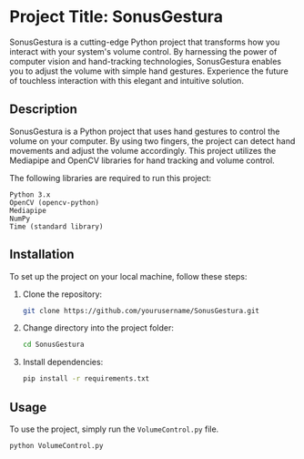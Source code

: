 # Project Title: SonusGestura
SonusGestura is a cutting-edge Python project that transforms how you interact with your system's volume control. By harnessing the power of computer vision and hand-tracking technologies, SonusGestura enables you to adjust the volume with simple hand gestures. Experience the future of touchless interaction with this elegant and intuitive solution.

## Description
SonusGestura is a Python project that uses hand gestures to control the volume on your computer. By using two fingers, the project can detect hand movements and adjust the volume accordingly. This project utilizes the Mediapipe and OpenCV libraries for hand tracking and volume control.

The following libraries are required to run this project:

    Python 3.x
    OpenCV (opencv-python)
    Mediapipe
    NumPy
    Time (standard library)

## Installation
To set up the project on your local machine, follow these steps:

1. Clone the repository:
    ```sh
    git clone https://github.com/yourusername/SonusGestura.git
    ```

2. Change directory into the project folder:
    ```sh
    cd SonusGestura
    ```

3. Install dependencies:
    ```sh
    pip install -r requirements.txt
    ```

## Usage
To use the project, simply run the `VolumeControl.py` file.

```python
python VolumeControl.py
